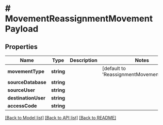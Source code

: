 # # MovementReassignmentMovementPayload

## Properties

Name | Type | Description | Notes
------------ | ------------- | ------------- | -------------
**movementType** | **string** |  | [default to 'ReassignmentMovementPayload']
**sourceDatabase** | **string** |  | 
**sourceUser** | **string** |  | 
**destinationUser** | **string** |  | 
**accessCode** | **string** |  | 

[[Back to Model list]](../../README.md#documentation-for-models) [[Back to API list]](../../README.md#documentation-for-api-endpoints) [[Back to README]](../../README.md)


